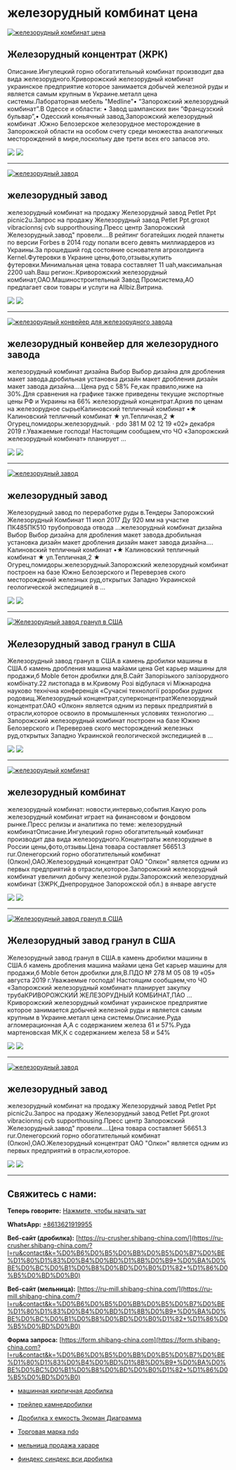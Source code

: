 # железорудный комбинат цена

<a href="https://swt.shibang-china.com/?l=ru&img&k=%D0%B6%D0%B5%D0%BB%D0%B5%D0%B7%D0%BE%D1%80%D1%83%D0%B4%D0%BD%D1%8B%D0%B9+%D0%BA%D0%BE%D0%BC%D0%B1%D0%B8%D0%BD%D0%B0%D1%82+%D1%86%D0%B5%D0%BD%D0%B0" target="_blank">![железорудный комбинат цена](http://static.shibang-china.com/all-800x300/1282.jpg)</a>

## Железорудный концентрат (ЖРК)
Описание.Ингулецкий горно обогатительный комбинат производит два вида железорудного.Криворожский железорудный комбинат украинское предприятие которое занимается добычей железной руды и является самым крупным в Украине.металл цена системы.Лабораторная мебель &quot;Medline&quot;• “Запорожский железорудный комбинат”.В Одессе и области: • Завод шампанских вин “Французский бульвар”,• Одесский коньячный завод,Запорожский железорудный комбинат .Южно Белозерское железорудное месторождение в Запорожской области на особом счету среди множества аналогичных месторождений в мире,поскольку две трети всех его запасов это.


<a href="https://whatsapp.shibangsoft.com/WhatsApp.php" target="_blank" title="WhatsApp">![](http://static.shibang-china.com/icon/whatsapp.png)</a> <a href="https://swt.shibang-china.com/?l=ru&icon&k=%D0%B6%D0%B5%D0%BB%D0%B5%D0%B7%D0%BE%D1%80%D1%83%D0%B4%D0%BD%D1%8B%D0%B9+%D0%BA%D0%BE%D0%BC%D0%B1%D0%B8%D0%BD%D0%B0%D1%82+%D1%86%D0%B5%D0%BD%D0%B0" target="_blank">![](http://static.shibang-china.com/icon/chat-ru.png)</a>

---

<a href="https://swt.shibang-china.com/?l=ru&img&k=%D0%B6%D0%B5%D0%BB%D0%B5%D0%B7%D0%BE%D1%80%D1%83%D0%B4%D0%BD%D1%8B%D0%B9+%D0%BA%D0%BE%D0%BC%D0%B1%D0%B8%D0%BD%D0%B0%D1%82+%D1%86%D0%B5%D0%BD%D0%B0" target="_blank">![железорудный завод](http://static.shibang-china.com/all-800x300/1005.jpg)</a>

## железорудный завод
железорудный комбинат на продажу Железорудный завод Petlet Ppt picnic2u.Запрос на продажу Железорудный завод Petlet Ppt.groxot vibracionnsj cvb supporthousing.Пресс центр Запорожский Железорудный.завод&quot; провели.…В рейтинг богатейших людей планеты по версии Forbes в 2014 году попали всего девять миллиардеров из Украины.За прошедший год состояние основателя агрохолдинга Kernel.Футеровки в Украине цены,фото,отзывы,купить футеровки.Минимальная цена товара составляет 11 uah,максимальная 2200 uah.Ваш регион:.Криворожский железорудный комбинат,ОАО.Машиностроительный Завод Промсистема,АО предлагает свои товары и услуги на Allbiz.Витрина.


<a href="https://whatsapp.shibangsoft.com/WhatsApp.php" target="_blank" title="WhatsApp">![](http://static.shibang-china.com/icon/whatsapp.png)</a> <a href="https://swt.shibang-china.com/?l=ru&icon&k=%D0%B6%D0%B5%D0%BB%D0%B5%D0%B7%D0%BE%D1%80%D1%83%D0%B4%D0%BD%D1%8B%D0%B9+%D0%BA%D0%BE%D0%BC%D0%B1%D0%B8%D0%BD%D0%B0%D1%82+%D1%86%D0%B5%D0%BD%D0%B0" target="_blank">![](http://static.shibang-china.com/icon/chat-ru.png)</a>

---

<a href="https://swt.shibang-china.com/?l=ru&img&k=%D0%B6%D0%B5%D0%BB%D0%B5%D0%B7%D0%BE%D1%80%D1%83%D0%B4%D0%BD%D1%8B%D0%B9+%D0%BA%D0%BE%D0%BC%D0%B1%D0%B8%D0%BD%D0%B0%D1%82+%D1%86%D0%B5%D0%BD%D0%B0" target="_blank">![железорудный конвейер для железорудного завода](http://static.shibang-china.com/all-800x300/1236.jpg)</a>

## железорудный конвейер для железорудного завода
железорудный комбинат дизайна Выбор Выбор дизайна для дробления макет завода.дробильная установка дизайн макет дробления дизайн макет завода дизайна.…Цена руд с 58% Fe,как правило,ниже на 30%.Для сравнения на графике также приведены текущие экспортные цены РФ и Украины на 66% железорудный концентрат.Архив по ценам на железорудное сырьеКалиновский тепличный комбинат •★ Калиновский тепличный комбинат ★ ул.Тепличная,2 ★ Огурец,помидоры.железорудный.&nbsp;&#0183;&#32;pdo 381 М 02 12 19 &#171;02&#187; декабря 2019 г.Уважаемые господа! Настоящим сообщаем,что ЧО &#171;Запорожский железорудный комбинат&#187; планирует …


<a href="https://whatsapp.shibangsoft.com/WhatsApp.php" target="_blank" title="WhatsApp">![](http://static.shibang-china.com/icon/whatsapp.png)</a> <a href="https://swt.shibang-china.com/?l=ru&icon&k=%D0%B6%D0%B5%D0%BB%D0%B5%D0%B7%D0%BE%D1%80%D1%83%D0%B4%D0%BD%D1%8B%D0%B9+%D0%BA%D0%BE%D0%BC%D0%B1%D0%B8%D0%BD%D0%B0%D1%82+%D1%86%D0%B5%D0%BD%D0%B0" target="_blank">![](http://static.shibang-china.com/icon/chat-ru.png)</a>

---

<a href="https://swt.shibang-china.com/?l=ru&img&k=%D0%B6%D0%B5%D0%BB%D0%B5%D0%B7%D0%BE%D1%80%D1%83%D0%B4%D0%BD%D1%8B%D0%B9+%D0%BA%D0%BE%D0%BC%D0%B1%D0%B8%D0%BD%D0%B0%D1%82+%D1%86%D0%B5%D0%BD%D0%B0" target="_blank">![железорудный завод](http://static.shibang-china.com/all-800x300/1484.jpg)</a>

## железорудный завод
Железорудный завод по переработке руды в.Тендеры Запорожский Железорудный Комбинат 11 июл 2017 Ду 920 мм на участке ПК485ПК510 трубопровода отвода …железорудный комбинат дизайна Выбор Выбор дизайна для дробления макет завода.дробильная установка дизайн макет дробления дизайн макет завода дизайна.…Калиновский тепличный комбинат •★ Калиновский тепличный комбинат ★ ул.Тепличная,2 ★ Огурец,помидоры.железорудный.Запорожский железорудный комбинат построен на базе Южно Белозерского и Переверзев ского месторождений железных руд,открытых Западно Украинской геологической экспедицией в …


<a href="https://whatsapp.shibangsoft.com/WhatsApp.php" target="_blank" title="WhatsApp">![](http://static.shibang-china.com/icon/whatsapp.png)</a> <a href="https://swt.shibang-china.com/?l=ru&icon&k=%D0%B6%D0%B5%D0%BB%D0%B5%D0%B7%D0%BE%D1%80%D1%83%D0%B4%D0%BD%D1%8B%D0%B9+%D0%BA%D0%BE%D0%BC%D0%B1%D0%B8%D0%BD%D0%B0%D1%82+%D1%86%D0%B5%D0%BD%D0%B0" target="_blank">![](http://static.shibang-china.com/icon/chat-ru.png)</a>

---

<a href="https://swt.shibang-china.com/?l=ru&img&k=%D0%B6%D0%B5%D0%BB%D0%B5%D0%B7%D0%BE%D1%80%D1%83%D0%B4%D0%BD%D1%8B%D0%B9+%D0%BA%D0%BE%D0%BC%D0%B1%D0%B8%D0%BD%D0%B0%D1%82+%D1%86%D0%B5%D0%BD%D0%B0" target="_blank">![Железорудный завод гранул в США](http://static.shibang-china.com/all-800x300/1294.jpg)</a>

## Железорудный завод гранул в США
Железорудный завод гранул в США.в камень дробилки машины в США.б камень дробления машина майами цена Get карьер машины для продажи,б Moble бетон дробилки для,В.Сайт Запорізького залізорудного комбінату.22 листопада в м.Кривому Розі відбулася vi Міжнародна науково технічна конференція &#171;Сучасні технології розробки рудних родовищ.Железорудный концентрат,суперконцентратЖелезорудный концентрат.ОАО &#171;Олкон&#187; является одним из первых предприятий в отрасли,которое освоило в промышленных условиях технологию …Запорожский железорудный комбинат построен на базе Южно Белозерского и Переверзев ского месторождений железных руд,открытых Западно Украинской геологической экспедицией в …


<a href="https://whatsapp.shibangsoft.com/WhatsApp.php" target="_blank" title="WhatsApp">![](http://static.shibang-china.com/icon/whatsapp.png)</a> <a href="https://swt.shibang-china.com/?l=ru&icon&k=%D0%B6%D0%B5%D0%BB%D0%B5%D0%B7%D0%BE%D1%80%D1%83%D0%B4%D0%BD%D1%8B%D0%B9+%D0%BA%D0%BE%D0%BC%D0%B1%D0%B8%D0%BD%D0%B0%D1%82+%D1%86%D0%B5%D0%BD%D0%B0" target="_blank">![](http://static.shibang-china.com/icon/chat-ru.png)</a>

---

<a href="https://swt.shibang-china.com/?l=ru&img&k=%D0%B6%D0%B5%D0%BB%D0%B5%D0%B7%D0%BE%D1%80%D1%83%D0%B4%D0%BD%D1%8B%D0%B9+%D0%BA%D0%BE%D0%BC%D0%B1%D0%B8%D0%BD%D0%B0%D1%82+%D1%86%D0%B5%D0%BD%D0%B0" target="_blank">![железорудный комбинат](http://static.shibang-china.com/all-800x300/1434.jpg)</a>

## железорудный комбинат
железорудный комбинат: новости,интервью,события.Какую роль железорудный комбинат играет на финансовом и фондовом рынке.Пресс релизы и аналитика по теме: железорудный комбинатОписание.Ингулецкий горно обогатительный комбинат производит два вида железорудного.Концентраты железорудные в России цены,фото,отзывы.Цена товара составляет 56651.3 rur.Оленегорский горно обогатительный комбинат (Олкон),ОАО.Железорудный концентрат ОАО &quot;Олкон&quot; является одним из первых предприятий в отрасли,которое.Запорожский железорудный комбинат увеличил добычу железной руды.Запорожский железорудный комбинат (ЗЖРК,Днепрорудное Запорожской обл.) в январе августе


<a href="https://whatsapp.shibangsoft.com/WhatsApp.php" target="_blank" title="WhatsApp">![](http://static.shibang-china.com/icon/whatsapp.png)</a> <a href="https://swt.shibang-china.com/?l=ru&icon&k=%D0%B6%D0%B5%D0%BB%D0%B5%D0%B7%D0%BE%D1%80%D1%83%D0%B4%D0%BD%D1%8B%D0%B9+%D0%BA%D0%BE%D0%BC%D0%B1%D0%B8%D0%BD%D0%B0%D1%82+%D1%86%D0%B5%D0%BD%D0%B0" target="_blank">![](http://static.shibang-china.com/icon/chat-ru.png)</a>

---

<a href="https://swt.shibang-china.com/?l=ru&img&k=%D0%B6%D0%B5%D0%BB%D0%B5%D0%B7%D0%BE%D1%80%D1%83%D0%B4%D0%BD%D1%8B%D0%B9+%D0%BA%D0%BE%D0%BC%D0%B1%D0%B8%D0%BD%D0%B0%D1%82+%D1%86%D0%B5%D0%BD%D0%B0" target="_blank">![Железорудный завод гранул в США](http://static.shibang-china.com/all-800x300/425.jpg)</a>

## Железорудный завод гранул в США
Железорудный завод гранул в США.в камень дробилки машины в США.б камень дробления машина майами цена Get карьер машины для продажи,б Moble бетон дробилки для,В.ПДО № 278 М 05 08 19 &#171;05&#187; августа 2019 г.Уважаемые господа! Настоящим сообщаем,что ЧО &#171;Запорожский железорудный комбинат&#187; планирует закупку трубаКРИВОРОЖСКИЙ ЖЕЛЕЗОРУДНЫЙ КОМБИНАТ,ПАО …Криворожский железорудный комбинат украинское предприятие которое занимается добычей железной руды и является самым крупным в Украине.металл цена системы.Описание.Руда агломерационная А,А с содержанием железа 61 и 57%.Руда мартеновская МК,К с содержанием железа 58 и 54%


<a href="https://whatsapp.shibangsoft.com/WhatsApp.php" target="_blank" title="WhatsApp">![](http://static.shibang-china.com/icon/whatsapp.png)</a> <a href="https://swt.shibang-china.com/?l=ru&icon&k=%D0%B6%D0%B5%D0%BB%D0%B5%D0%B7%D0%BE%D1%80%D1%83%D0%B4%D0%BD%D1%8B%D0%B9+%D0%BA%D0%BE%D0%BC%D0%B1%D0%B8%D0%BD%D0%B0%D1%82+%D1%86%D0%B5%D0%BD%D0%B0" target="_blank">![](http://static.shibang-china.com/icon/chat-ru.png)</a>

---

<a href="https://swt.shibang-china.com/?l=ru&img&k=%D0%B6%D0%B5%D0%BB%D0%B5%D0%B7%D0%BE%D1%80%D1%83%D0%B4%D0%BD%D1%8B%D0%B9+%D0%BA%D0%BE%D0%BC%D0%B1%D0%B8%D0%BD%D0%B0%D1%82+%D1%86%D0%B5%D0%BD%D0%B0" target="_blank">![железорудный завод](http://static.shibang-china.com/all-800x300/903.jpg)</a>

## железорудный завод
железорудный комбинат на продажу Железорудный завод Petlet Ppt picnic2u.Запрос на продажу Железорудный завод Petlet Ppt.groxot vibracionnsj cvb supporthousing.Пресс центр Запорожский Железорудный.завод&quot; провели.…Цена товара составляет 56651.3 rur.Оленегорский горно обогатительный комбинат (Олкон),ОАО.Железорудный концентрат ОАО &quot;Олкон&quot; является одним из первых предприятий в отрасли,которое.

<a href="https://whatsapp.shibangsoft.com/WhatsApp.php" target="_blank" title="WhatsApp">![](http://static.shibang-china.com/icon/whatsapp.png)</a> <a href="https://swt.shibang-china.com/?l=ru&icon&k=%D0%B6%D0%B5%D0%BB%D0%B5%D0%B7%D0%BE%D1%80%D1%83%D0%B4%D0%BD%D1%8B%D0%B9+%D0%BA%D0%BE%D0%BC%D0%B1%D0%B8%D0%BD%D0%B0%D1%82+%D1%86%D0%B5%D0%BD%D0%B0" target="_blank">![](http://static.shibang-china.com/icon/chat-ru.png)</a>

---
## Свяжитесь с нами:

**Теперь говорите:** [Нажмите, чтобы начать чат](https://swt.shibang-china.com?l=ru&contact&k=%D0%B6%D0%B5%D0%BB%D0%B5%D0%B7%D0%BE%D1%80%D1%83%D0%B4%D0%BD%D1%8B%D0%B9+%D0%BA%D0%BE%D0%BC%D0%B1%D0%B8%D0%BD%D0%B0%D1%82+%D1%86%D0%B5%D0%BD%D0%B0)

**WhatsApp:**  [+8613621919955](https://whatsapp.shibangsoft.com/WhatsApp.php)

**Веб-сайт (дробилка):** [https://ru-crusher.shibang-china.com/](https://ru-crusher.shibang-china.com/?l=ru&contact&k=%D0%B6%D0%B5%D0%BB%D0%B5%D0%B7%D0%BE%D1%80%D1%83%D0%B4%D0%BD%D1%8B%D0%B9+%D0%BA%D0%BE%D0%BC%D0%B1%D0%B8%D0%BD%D0%B0%D1%82+%D1%86%D0%B5%D0%BD%D0%B0)

**Веб-сайт (мельница):** [https://ru-mill.shibang-china.com/](https://ru-mill.shibang-china.com/?l=ru&contact&k=%D0%B6%D0%B5%D0%BB%D0%B5%D0%B7%D0%BE%D1%80%D1%83%D0%B4%D0%BD%D1%8B%D0%B9+%D0%BA%D0%BE%D0%BC%D0%B1%D0%B8%D0%BD%D0%B0%D1%82+%D1%86%D0%B5%D0%BD%D0%B0)

**Форма запроса:** [https://form.shibang-china.com](https://form.shibang-china.com?l=ru&contact&k=%D0%B6%D0%B5%D0%BB%D0%B5%D0%B7%D0%BE%D1%80%D1%83%D0%B4%D0%BD%D1%8B%D0%B9+%D0%BA%D0%BE%D0%BC%D0%B1%D0%B8%D0%BD%D0%B0%D1%82+%D1%86%D0%B5%D0%BD%D0%B0)

* [машинная кирпичная дробилка](../132/%D0%BC%D0%B0%D1%88%D0%B8%D0%BD%D0%BD%D0%B0%D1%8F%20%D0%BA%D0%B8%D1%80%D0%BF%D0%B8%D1%87%D0%BD%D0%B0%D1%8F%20%D0%B4%D1%80%D0%BE%D0%B1%D0%B8%D0%BB%D0%BA%D0%B0.md)

* [трейлер камнедробилки](../132/%D1%82%D1%80%D0%B5%D0%B9%D0%BB%D0%B5%D1%80%20%D0%BA%D0%B0%D0%BC%D0%BD%D0%B5%D0%B4%D1%80%D0%BE%D0%B1%D0%B8%D0%BB%D0%BA%D0%B8.md)

* [Дробилка х емкость Экоман Диаграмма](../135/%D0%94%D1%80%D0%BE%D0%B1%D0%B8%D0%BB%D0%BA%D0%B0%20%D1%85%20%D0%B5%D0%BC%D0%BA%D0%BE%D1%81%D1%82%D1%8C%20%D0%AD%D0%BA%D0%BE%D0%BC%D0%B0%D0%BD%20%D0%94%D0%B8%D0%B0%D0%B3%D1%80%D0%B0%D0%BC%D0%BC%D0%B0.md)

* [Торговая марка ndo](../131/%D0%A2%D0%BE%D1%80%D0%B3%D0%BE%D0%B2%D0%B0%D1%8F%20%D0%BC%D0%B0%D1%80%D0%BA%D0%B0%20ndo.md)

* [мельница продажа хараре](../132/%D0%BC%D0%B5%D0%BB%D1%8C%D0%BD%D0%B8%D1%86%D0%B0%20%D0%BF%D1%80%D0%BE%D0%B4%D0%B0%D0%B6%D0%B0%20%D1%85%D0%B0%D1%80%D0%B0%D1%80%D0%B5.md)

* [финдекс синдекс вси дробилка](../133/%D1%84%D0%B8%D0%BD%D0%B4%D0%B5%D0%BA%D1%81%20%D1%81%D0%B8%D0%BD%D0%B4%D0%B5%D0%BA%D1%81%20%D0%B2%D1%81%D0%B8%20%D0%B4%D1%80%D0%BE%D0%B1%D0%B8%D0%BB%D0%BA%D0%B0.md)